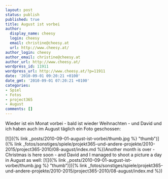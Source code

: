 ```yaml
---
layout: post
status: publish
published: true
title: August ist vorbei
author:
  display_name: cheesy
  login: cheesy
  email: christine@cheesy.at
  url: http://www.cheesy.at/
author_login: cheesy
author_email: christine@cheesy.at
author_url: http://www.cheesy.at/
wordpress_id: 11911
wordpress_url: http://www.cheesy.at/?p=11911
date: '2010-09-01 09:20:21 +0100'
date_gmt: '2010-09-01 07:20:21 +0100'
categories:
- Spiel
- Fotos
- project365
- August
comments: []
---
```

<!--:de-->Wieder ist ein Monat vorbei - bald ist wieder Weihnachten - und David und ich haben auch im August täglich ein Foto geschossen:
[![]({% link _posts/2010-09-01-august-ist-vorbei/thumb.jpg %} "thumb")]({% link _fotos/sonstiges/spiele/projekt365-und-andere-projekte/2010-2015/project365-2010/08-august/index.md %})<!--:--><!--:en-->Another month is over - Christmas is here soon - and David and I managed to shoot a picture a day in August as well:
[![]({% link _posts/2010-09-01-august-ist-vorbei/thumb.jpg %} "thumb")]({% link _fotos/sonstiges/spiele/projekt365-und-andere-projekte/2010-2015/project365-2010/08-august/index.md %})<!--:-->
